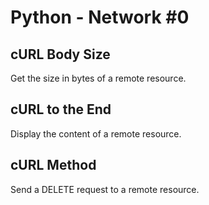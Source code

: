# Python - Network #0

## cURL Body Size
Get the size in bytes of a remote resource.

## cURL to the End
Display the content of a remote resource.

## cURL Method
Send a DELETE request to a remote resource.
